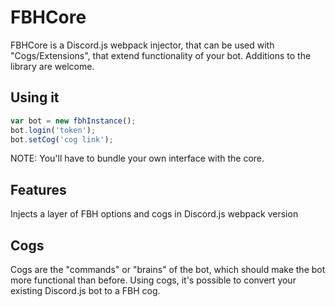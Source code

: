 # FBHCore
FBHCore is a Discord.js webpack injector, that can be used with "Cogs/Extensions", that extend functionality of your bot. Additions to the library are welcome.

## Using it
```js
var bot = new fbhInstance();
bot.login('token');
bot.setCog('cog link');
```
NOTE: You'll have to bundle your own interface with the core.

## Features
Injects a layer of FBH options and cogs in Discord.js webpack version

## Cogs
Cogs are the "commands" or "brains" of the bot, which should make the bot more functional than before. Using cogs, it's possible to convert your existing Discord.js bot to a FBH cog.
